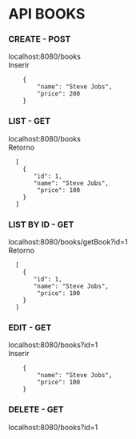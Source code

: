 # API BOOKS

### CREATE - POST
localhost:8080/books
<br />
Inserir
```
    {
        "name": "Steve Jobs",
        "price": 200
    }
```  
    
### LIST - GET
localhost:8080/books
<br />
Retorno
```
  [
    {
       "id": 1,
       "name": "Steve Jobs",
        "price": 100
    }
  ]      
```

### LIST BY ID - GET
localhost:8080/books/getBook?id=1
<br />
Retorno
```
  [
    {
       "id": 1,
       "name": "Steve Jobs",
        "price": 100
    }
  ]      
```

### EDIT - GET
localhost:8080/books?id=1
<br />
Inserir 
```  
    {
        "name": "Steve Jobs",
        "price": 100
    }  
```

### DELETE - GET
localhost:8080/books?id=1

